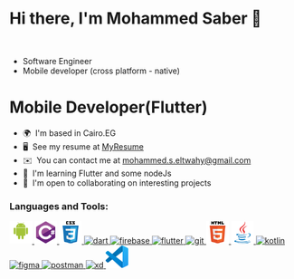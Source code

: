 Hi there, I'm Mohammed Saber 👋
==============================
<p dir="auto"><a target="_blank" rel="noopener noreferrer nofollow" href="https://camo.githubusercontent.com/7d39d150b486c8f9a41f3ed797f0b6f64405cbe089a498edfdaa0f718c93dee4/68747470733a2f2f696d672e736869656c64732e696f2f62616467652f4d6f62696c652d456e67696e6565722d707572706c65"><img src="https://camo.githubusercontent.com/7d39d150b486c8f9a41f3ed797f0b6f64405cbe089a498edfdaa0f718c93dee4/68747470733a2f2f696d672e736869656c64732e696f2f62616467652f4d6f62696c652d456e67696e6565722d707572706c65" alt="" data-canonical-src="https://img.shields.io/badge/Mobile-Engineer-purple" style="max-width: 100%;"></a> 
<a target="_blank" rel="noopener noreferrer nofollow" href="https://camo.githubusercontent.com/4ebaf78de44a2d6a993c8f5a8718d5f6e4582f8742d14a8b069423ff0d716334/68747470733a2f2f696d672e736869656c64732e696f2f62616467652f466c75747465722d4578706572742d696e666f726d6174696f6e616c"></a> 
<a target="_blank" rel="noopener noreferrer nofollow" href="https://camo.githubusercontent.com/0737c2a9fdfd926609818d31005647d13b618304babff7ded8b2c425c5529cdb/68747470733a2f2f696d672e736869656c64732e696f2f62616467652f446172742d4c6f7665722d364239434230"><img src="https://camo.githubusercontent.com/0737c2a9fdfd926609818d31005647d13b618304babff7ded8b2c425c5529cdb/68747470733a2f2f696d672e736869656c64732e696f2f62616467652f446172742d4c6f7665722d364239434230" alt="" data-canonical-src="https://img.shields.io/badge/Dart-Lover-6B9CB0" style="max-width: 100%;"></a> <a target="_blank" rel="noopener noreferrer nofollow" href="https://camo.githubusercontent.com/086c7a939c88d60e05e6e43b2b934034832805e5c7e72e4cf5f8af368a113879/68747470733a2f2f696d672e736869656c64732e696f2f62616467652f4578702d312b7972732d726564">
<a target="_blank" rel="noopener noreferrer nofollow" href="https://camo.githubusercontent.com/0e0752db6304269fa2b8121ea022118f7b44b7c081f524d8d6b5613b5f729202/68747470733a2f2f696d672e736869656c64732e696f2f62616467652f4a6176612d4c6f7665722d79656c6c6f77677265656e">
</a>
<a target="_blank" rel="noopener noreferrer nofollow" href="https://camo.githubusercontent.com/4ebaf78de44a2d6a993c8f5a8718d5f6e4582f8742d14a8b069423ff0d716334/68747470733a2f2f696d672e736869656c64732e696f2f62616467652f466c75747465722d4578706572742d696e666f726d6174696f6e616c"><img src="https://img.shields.io/badge/Flutter-Developer-blue" alt="" data-canonical-src="https://img.shields.io/badge/Flutter-Developer-blue" style="max-width: 100%;"></a>
<a target="_blank" rel="noopener noreferrer nofollow" href="https://camo.githubusercontent.com/96c35d4a8cac4dae585281bd249b9550c20b19f69db319749298e03643e879ef/68747470733a2f2f696d672e736869656c64732e696f2f62616467652f416e64726f69642d446576656c6f7065722d677265656e"><img src="https://camo.githubusercontent.com/96c35d4a8cac4dae585281bd249b9550c20b19f69db319749298e03643e879ef/68747470733a2f2f696d672e736869656c64732e696f2f62616467652f416e64726f69642d446576656c6f7065722d677265656e" alt="" data-canonical-src="https://img.shields.io/badge/Android-Developer-green" style="max-width: 100%;"></a>
  
<img src="https://camo.githubusercontent.com/0e0752db6304269fa2b8121ea022118f7b44b7c081f524d8d6b5613b5f729202/68747470733a2f2f696d672e736869656c64732e696f2f62616467652f4a6176612d4c6f7665722d79656c6c6f77677265656e" alt="" data-canonical-src="https://img.shields.io/badge/Java-Lover-yellowgreen" style="max-width: 100%;">

  
  <img src="https://img.shields.io/badge/nodeJs-Developer-brightgreen" alt="" data-canonical-src="https://img.shields.io/badge/nodeJs-Developer-brightgreen" style="max-width: 100%;">

</a>
<!-- <a target="_blank" rel="noopener noreferrer nofollow" href="https://camo.githubusercontent.com/6a701dd8a93e0911f8dfb5d97c8173966f5505525dc76d26057dcf4c0719c91d/68747470733a2f2f696d672e736869656c64732e696f2f62616467652f4578702d322b7972732d726564"><img src="https://camo.githubusercontent.com/6a701dd8a93e0911f8dfb5d97c8173966f5505525dc76d26057dcf4c0719c91d/68747470733a2f2f696d672e736869656c64732e696f2f62616467652f4578702d322b7972732d726564" alt="" data-canonical-src="https://img.shields.io/badge/Exp-2+yrs-red" style="max-width: 100%;"></a> -->

</p>
<ul dir="auto">
<li>Software Engineer</li>
<li>Mobile developer (cross platform - native)</li>
</ul>
<!-- <img src="https://user-images.githubusercontent.com/88105077/157883808-762a27a1-c1c5-447c-80a1-fb892f511393.png" alt="Purple Gradient Geometric Technology Profile LinkedIn Banner  (1)" style="max-width: 100%;"> -->



# Mobile Developer(Flutter)


* 🌍  I'm based in Cairo.EG
* 🖥️  See my resume at [MyResume](https://drive.google.com/file/d/1ljE44ziQHRxHVv2IaJlsvGOVZ8qihPVI/view?usp=sharing)
* ✉️  You can contact me at [mohammed.s.eltwahy@gmail.com](mailto:mohammed.s.eltwahy@gmail.com)
* 🧠  I'm learning Flutter and some nodeJs
* 🤝  I'm open to collaborating on interesting projects
<!-- <img alt="Night Coding" src="https://raw.githubusercontent.com/AVS1508/AVS1508/master/assets/Night-Coding.gif" align="right" style="max-width: 100%;"> -->

<h3 align="left">Languages and Tools:</h3>

<p align="left"> <a href="https://developer.android.com" target="_blank" rel="noreferrer"> <img src="https://raw.githubusercontent.com/devicons/devicon/master/icons/android/android-original-wordmark.svg" alt="android" width="40" height="40"/> </a> <a href="https://www.w3schools.com/cs/" target="_blank" rel="noreferrer"> <img src="https://raw.githubusercontent.com/devicons/devicon/master/icons/csharp/csharp-original.svg" alt="csharp" width="40" height="40"/> </a> <a href="https://www.w3schools.com/css/" target="_blank" rel="noreferrer"> <img src="https://raw.githubusercontent.com/devicons/devicon/master/icons/css3/css3-original-wordmark.svg" alt="css3" width="40" height="40"/> </a> <a href="https://dart.dev" target="_blank" rel="noreferrer"> <img src="https://www.vectorlogo.zone/logos/dartlang/dartlang-icon.svg" alt="dart" width="40" height="40"/> </a> <a href="https://firebase.google.com/" target="_blank" rel="noreferrer"> <img src="https://www.vectorlogo.zone/logos/firebase/firebase-icon.svg" alt="firebase" width="40" height="40"/> </a> <a href="https://flutter.dev" target="_blank" rel="noreferrer"> <img src="https://www.vectorlogo.zone/logos/flutterio/flutterio-icon.svg" alt="flutter" width="40" height="40"/> </a> <a href="https://git-scm.com/" target="_blank" rel="noreferrer"> <img src="https://www.vectorlogo.zone/logos/git-scm/git-scm-icon.svg" alt="git" width="40" height="40"/> </a> <a href="https://www.w3.org/html/" target="_blank" rel="noreferrer"> <img src="https://raw.githubusercontent.com/devicons/devicon/master/icons/html5/html5-original-wordmark.svg" alt="html5" width="40" height="40"/> </a> <a href="https://www.java.com" target="_blank" rel="noreferrer"> <img src="https://raw.githubusercontent.com/devicons/devicon/master/icons/java/java-original.svg" alt="java" width="40" height="40"/> </a> <a href="https://kotlinlang.org" target="_blank" rel="noreferrer"> <img src="https://www.vectorlogo.zone/logos/kotlinlang/kotlinlang-icon.svg" alt="kotlin" width="40" height="40"/> </a> <a href="https://www.figma.com/" target="_blank" rel="noreferrer"> <img src="https://www.vectorlogo.zone/logos/figma/figma-icon.svg" alt="figma" width="40" height="40"/> </a> <a href="https://postman.com" target="_blank" rel="noreferrer"> <img src="https://www.vectorlogo.zone/logos/getpostman/getpostman-icon.svg" alt="postman" width="40" height="40"/> </a> <a href="https://www.adobe.com/products/xd.html" target="_blank" rel="noreferrer"> <img src="https://cdn.worldvectorlogo.com/logos/adobe-xd.svg" alt="xd" width="40" height="40"/> </a>
<a target="_blank" rel="noopener noreferrer" href="https://github.com/devicons/devicon/blob/master/icons/vscode/vscode-original.svg"><img src="https://github.com/devicons/devicon/raw/master/icons/vscode/vscode-original.svg" title="vscode" width="40" height="40" style="max-width: 100%;"></a>
  <a target="_blank" rel="noopener noreferrer" href="https://github.com/devicons/devicon/blob/master/icons/git/git-original-wordmark.svg">
</p>

<!-- # Watch my contributions get eaten by a snake 🐍 -->
<!-- <h3 align="left">Socials:</h3>

<p align="left"> <a href="https://www.facebook.com/mohammed.saber21" target="_blank" rel="noreferrer"><img src="https://raw.githubusercontent.com/danielcranney/readme-generator/main/public/icons/socials/facebook.svg" width="32" height="32" /></a> <a href="https://www.linkedin.com/in/mohammed-saber-30440516b/" target="_blank" rel="noreferrer"><img src="https://raw.githubusercontent.com/danielcranney/readme-generator/main/public/icons/socials/linkedin.svg" width="32" height="32" /></a></p> -->
